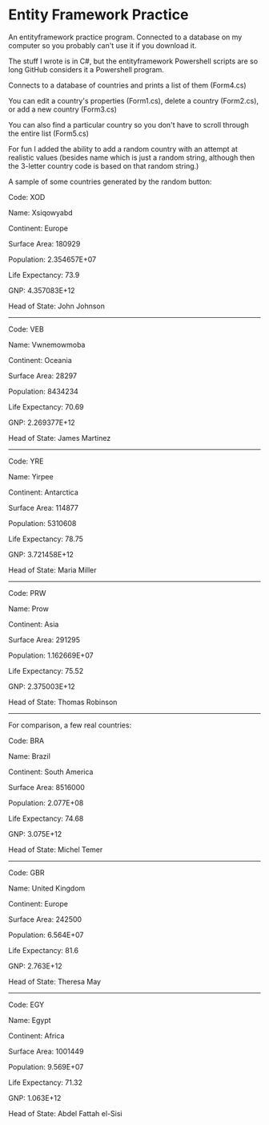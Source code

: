 # Entity Framework Practice

An entityframework practice program. Connected to a database on my computer so you probably can't use it if you download it.

The stuff I wrote is in C#, but the entityframework Powershell scripts are so long GitHub considers it a Powershell program.

Connects to a database of countries and prints a list of them (Form4.cs)

You can edit a country's properties (Form1.cs), delete a country (Form2.cs), or add a new country (Form3.cs)

You can also find a particular country so you don't have to scroll through the entire list (Form5.cs) 

For fun I added the ability to add a random country with an attempt at realistic values (besides name which is just a random string,
although then the 3-letter country code is based on that random string.)

A sample of some countries generated by the random button:


Code: XOD

Name: Xsiqowyabd

Continent: Europe

Surface Area: 180929

Population: 2.354657E+07

Life Expectancy: 73.9

GNP: 4.357083E+12

Head of State: John Johnson

---

Code: VEB

Name: Vwnemowmoba

Continent: Oceania

Surface Area: 28297

Population: 8434234

Life Expectancy: 70.69

GNP: 2.269377E+12

Head of State: James Martinez

---

Code: YRE

Name: Yirpee

Continent: Antarctica

Surface Area: 114877

Population: 5310608

Life Expectancy: 78.75

GNP: 3.721458E+12

Head of State: Maria Miller

---

Code: PRW

Name: Prow

Continent: Asia

Surface Area: 291295

Population: 1.162669E+07

Life Expectancy: 75.52

GNP: 2.375003E+12

Head of State: Thomas Robinson

---

For comparison, a few real countries:


Code: BRA

Name: Brazil

Continent: South America

Surface Area: 8516000

Population: 2.077E+08

Life Expectancy: 74.68

GNP: 3.075E+12

Head of State: Michel Temer

---

Code: GBR

Name: United Kingdom

Continent: Europe

Surface Area: 242500

Population: 6.564E+07

Life Expectancy: 81.6

GNP: 2.763E+12

Head of State: Theresa May

---

Code: EGY

Name: Egypt

Continent: Africa

Surface Area: 1001449

Population: 9.569E+07

Life Expectancy: 71.32

GNP: 1.063E+12

Head of State: Abdel Fattah el-Sisi
